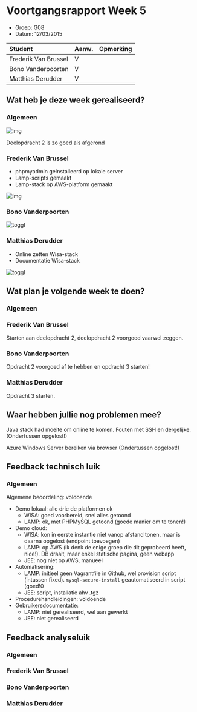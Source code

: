 # Voortgangsrapport Week 5

* Groep: G08
* Datum: 12/03/2015

| Student               | Aanw. | Opmerking |
| :---                  | :---  | :---      |
| Frederik Van Brussel  | V     |           |
| Bono Vanderpoorten    | V     |           |
| Matthias Derudder     | V     |           |

## Wat heb je deze week gerealiseerd?

### Algemeen

![img](http://puu.sh/gwWaz/8ba24aa0fc.png)

Deelopdracht 2 is zo goed als afgerond

### Frederik Van Brussel
- phpmyadmin geInstalleerd op lokale server
- Lamp-scripts gemaakt
- Lamp-stack op AWS-platform gemaakt

![img](http://puu.sh/gwWpc/c548818175.png)

### Bono Vanderpoorten

![toggl](http://puu.sh/gwWiM/44a4358f86.png)



### Matthias Derudder

- Online zetten Wisa-stack
- Documentatie Wisa-stack

![toggl](http://i.imgur.com/GFwicVm.jpg)

## Wat plan je volgende week te doen?

### Algemeen
### Frederik Van Brussel
Starten aan deelopdracht 2, deelopdracht 2 voorgoed vaarwel zeggen.
### Bono Vanderpoorten
Opdracht 2 voorgoed af te hebben en opdracht 3 starten!
### Matthias Derudder
Opdracht 3 starten.

## Waar hebben jullie nog problemen mee?
Java stack had moeite om online te komen. Fouten met SSH en dergelijke. (Ondertussen opgelost!)

Azure Windows Server bereiken via browser (Ondertussen opgelost!)

## Feedback technisch luik

### Algemeen

Algemene beoordeling: voldoende

- Demo lokaal: alle drie de platformen ok
    - WISA: goed voorbereid, snel alles getoond
    - LAMP: ok, met PHPMySQL getoond (goede manier om te tonen!)
- Demo cloud:
    - WISA: kon in eerste instantie niet vanop afstand tonen, maar is daarna opgelost (endpoint toevoegen)
    - LAMP: op AWS (ik denk de enige groep die dit geprobeerd heeft, nice!). DB draait, maar enkel statische pagina, geen webapp
    - JEE: nog niet op AWS, manueel
- Automatisering:
    - LAMP: initieel geen Vagrantfile in Github, wel provision script (intussen fixed). `mysql-secure-install` geautomatiseerd in script (goed!0
    - JEE: script, installatie ahv .tgz
- Procedurehandleidingen: voldoende
- Gebruikersdocumentatie:
    - LAMP: niet gerealiseerd, wel aan gewerkt
    - JEE: niet gerealiseerd

## Feedback analyseluik

### Algemeen

### Frederik Van Brussel
### Bono Vanderpoorten
### Matthias Derudder

